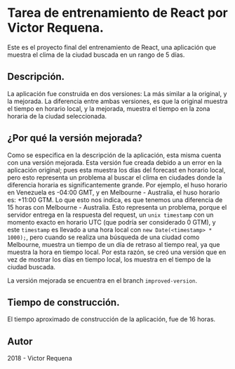 # Tarea de entrenamiento de React por Victor Requena.
Este es el proyecto final del entrenamiento de React, una aplicación que muestra el clima de la ciudad buscada en un rango de 5 días.

## Descripción.
La aplicación fue construida en dos versiones: La más similar a la original, y la mejorada. La diferencia entre ambas versiones, es que la original muestra el tiempo en horario local, y la mejorada, muestra el tiempo en la zona horaria de la ciudad seleccionada.

## ¿Por qué la versión mejorada?
Como se especifica en la descripción de la aplicación, esta misma cuenta con una versión mejorada. Esta versión fue creada debido a un error en la aplicación original; pues esta muestra los días del forecast en horario local, pero esto representa un problema al buscar el clima en ciudades donde la diferencia horaria es significantemente grande. Por ejemplo, el huso horario en Venezuela es -04:00 GMT, y en Melbourne - Australia, el huso horario es: +11:00 GTM. Lo que esto nos indica, es que tenemos una diferencia de 15 horas con Melbourne - Australia. Esto representa un problema, porque el servidor entrega en la respuesta del request, un `unix timestamp` con un momento exacto en horario UTC (que podría ser considerado 0 GTM), y este `timestamp` es llevado a una hora local con `new Date(<timestamp> * 1000);`, pero cuando se realiza una búsqueda de una ciudad como Melbourne, muestra un tiempo de un día de retraso al tiempo real, ya que muestra la hora en tiempo local. Por esta razón, se creó una versión que en vez de mostrar los días en tiempo local, los muestra en el tiempo de la ciudad buscada.

La versión mejorada se encuentra en el branch `improved-version`.

## Tiempo de construcción.
El tiempo aproximado de construcción de la aplicación, fue de 16 horas.

## Autor
2018 - Victor Requena
